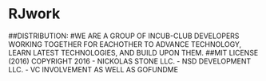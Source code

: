 # RJwork

##DISTRIBUTION:
#WE ARE A GROUP OF INCUB-CLUB DEVELOPERS WORKING TOGETHER FOR EACHOTHER TO ADVANCE TECHNOLOGY, LEARN LATEST TECHNOLOGIES, AND BUILD UPON THEM. 
##MIT LICENSE (2016) COPYRIGHT 2016 - NICKOLAS STONE LLC. - NSD DEVELOPMENT LLC. - VC INVOLVEMENT AS WELL AS GOFUNDME
